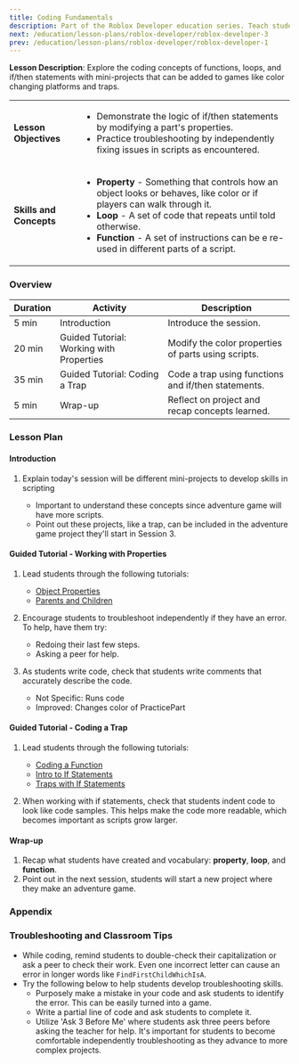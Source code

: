 ```yaml
---
title: Coding Fundamentals
description: Part of the Roblox Developer education series. Teach students to code in Roblox with lessons for beginners.
next: /education/lesson-plans/roblox-developer/roblox-developer-3
prev: /education/lesson-plans/roblox-developer/roblox-developer-1
---
```


**Lesson Description**: Explore the coding concepts of functions, loops, and if/then statements with mini-projects that can be added to games like color changing platforms and traps.

<table>
<tbody>
   <tr>
    <td><b>Lesson Objectives</b></td>
    <td>
      <ul>
        <li>Demonstrate the logic of if/then statements by modifying a part's properties.</li>
        <li>Practice troubleshooting by independently fixing issues in scripts as encountered.</li>
        </ul>
      </td>
   </tr>
   <tr>
    <td><b>Skills and Concepts</b></td>
    <td>
    <ul>
    <li><b>Property</b> - Something that controls how an object looks or behaves, like color or if players can walk through it.</li>
    <li><b>Loop</b> - A set of code that repeats until told otherwise.</li>
    <li><b>Function</b> - A set of instructions can be e re-used in different parts of a script.</li>
    </ul>
    </td>
   </tr>

</tbody>
</table>

### Overview

<table>
  <thead>
    <tr>
      <th>Duration</th>
      <th>Activity</th>
      <th>Description </th>
    </tr>
  </thead>
  <tbody>
    <tr>
      <td>5 min</td>
      <td>Introduction</td>
      <td>Introduce the session.</td>
    </tr>
    <tr>
      <td>20 min</td>
      <td>Guided Tutorial: Working with Properties</td>
      <td>Modify the color properties of parts using scripts.</td>
    </tr>
    <tr>
      <td>35 min</td>
      <td>Guided Tutorial: Coding a Trap</td>
      <td>Code a trap using functions and if/then statements.</td>
    </tr>
    <tr>
      <td>5 min</td>
      <td>Wrap-up</td>
      <td>Reflect on project and recap concepts learned.</td>
    </tr>
  </tbody>
</table>

### Lesson Plan

#### Introduction

1. Explain today's session will be different mini-projects to develop skills in scripting

   - Important to understand these concepts since adventure game will have more scripts.
   - Point out these projects, like a trap, can be included in the adventure game project they'll start in Session 3.

#### Guided Tutorial - Working with Properties

1. Lead students through the following tutorials:

   - [Object Properties](../../../tutorials/fundamentals/coding-1/object-properties.md)
   - [Parents and Children](../../../tutorials/fundamentals/coding-1/parents-and-children.md)

2. Encourage students to troubleshoot independently if they have an error. To help, have them try:
   - Redoing their last few steps.
   - Asking a peer for help.
3. As students write code, check that students write comments that accurately describe the code.
   - Not Specific: Runs code
   - Improved: Changes color of PracticePart

#### Guided Tutorial - Coding a Trap

1. Lead students through the following tutorials:

   - [Coding a Function](../../../tutorials/fundamentals/coding-2/coding-a-function.md)
   - [Intro to If Statements](../../../tutorials/fundamentals/coding-3/intro-to-if-statements.md)
   - [Traps with If Statements](../../../tutorials/fundamentals/coding-3/traps-with-if-statements.md)

2. When working with if statements, check that students indent code to look like code samples. This helps make the code more readable, which becomes important as scripts grow larger.

#### Wrap-up

1. Recap what students have created and vocabulary: **property**, **loop**, and **function**.
2. Point out in the next session, students will start a new project where they make an adventure game.

### Appendix

### Troubleshooting and Classroom Tips

- While coding, remind students to double-check their capitalization or ask a peer to check their work. Even one incorrect letter can cause an error in longer words like `FindFirstChildWhichIsA`.
- Try the following below to help students develop troubleshooting skills.
  - Purposely make a mistake in your code and ask students to identify the error. This can be easily turned into a game.
  - Write a partial line of code and ask students to complete it.
  - Utilize 'Ask 3 Before Me' where students ask three peers before asking the teacher for help. It's important for students to become comfortable independently troubleshooting as they advance to more complex projects.
